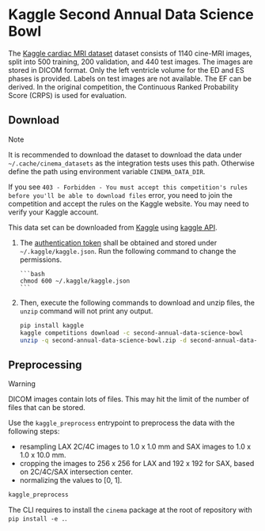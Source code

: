 # Kaggle Second Annual Data Science Bowl

The [Kaggle cardiac MRI dataset](https://www.kaggle.com/c/second-annual-data-science-bowl/data) dataset consists of 1140
cine-MRI images, split into 500 training, 200 validation, and 440 test images. The images are stored in DICOM format.
Only the left ventricle volume for the ED and ES phases is provided. Labels on test images are not available. The EF can
be derived. In the original competition, the Continuous Ranked Probability Score (CRPS) is used for evaluation.

## Download

> [!NOTE]
>
> It is recommended to download the dataset to download the data under `~/.cache/cinema_datasets` as the integration
> tests uses this path. Otherwise define the path using environment variable `CINEMA_DATA_DIR`.
>
> If you see `403 - Forbidden - You must accept this competition's rules before you'll be able to download files` error,
> you need to join the competition and accept the rules on the Kaggle website. You may need to verify your Kaggle
> account.

This data set can be downloaded from [Kaggle](https://www.kaggle.com/datasets/dschettler8845/brats-2021-task1) using
[kaggle API](https://www.kaggle.com/docs/api).

1.  The [authentication token](https://www.kaggle.com/docs/api#getting-started-installation-&-authentication) shall be
    obtained and stored under `~/.kaggle/kaggle.json`. Run the following command to change the permissions.

        ```bash
        chmod 600 ~/.kaggle/kaggle.json
        ```

2.  Then, execute the following commands to download and unzip files, the `unzip` command will not print any output.

    ```bash
    pip install kaggle
    kaggle competitions download -c second-annual-data-science-bowl
    unzip -q second-annual-data-science-bowl.zip -d second-annual-data-science-bowl
    ```

## Preprocessing

> [!WARNING]
>
> DICOM images contain lots of files. This may hit the limit of the number of files that can be stored.

Use the `kaggle_preprocess` entrypoint to preprocess the data with the following steps:

- resampling LAX 2C/4C images to 1.0 x 1.0 mm and SAX images to 1.0 x 1.0 x 10.0 mm.
- cropping the images to 256 x 256 for LAX and 192 x 192 for SAX, based on 2C/4C/SAX intersection center.
- normalizing the values to [0, 1].

```bash
kaggle_preprocess
```

The CLI requires to install the `cinema` package at the root of repository with `pip install -e .`.
